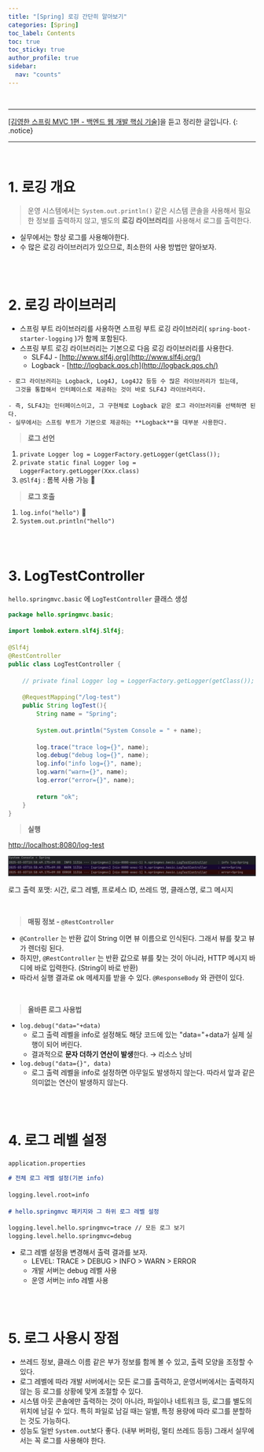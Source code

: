```yaml
---
title: "[Spring] 로깅 간단히 알아보기"
categories: [Spring]
toc_label: Contents
toc: true
toc_sticky: true
author_profile: true
sidebar:
  nav: "counts"
---
```


<br>

---

[[김영한 스프링 MVC 1편 - 백엔드 웹 개발 핵심 기술]](https://www.inflearn.com/course/%EC%8A%A4%ED%94%84%EB%A7%81-mvc-1)을 듣고 정리한 글입니다.
{: .notice}

---

<br>

# 1. 로깅 개요

> 운영 시스템에서는 `System.out.println()` 같은 시스템 콘솔을 사용해서 필요한 정보를 출력하지 않고, 별도의 **로깅 라이브러리**를 사용해서 로그를 출력한다.

- 실무에서는 항상 로그를 사용해야한다.
- 수 많은 로깅 라이브러리가 있으므로, 최소한의 사용 방법만 알아보자.

<br><br>

# 2. 로깅 라이브러리

- 스프링 부트 라이브러리를 사용하면 스프링 부트 로깅 라이브러리( `spring-boot-starter-logging` )가 함께 포함된다.
- 스프링 부트 로깅 라이브러리는 기본으로 다음 로깅 라이브러리를 사용한다.
  - SLF4J - [http://www.slf4j.org](http://www.slf4j.org/)
  - Logback - [http://logback.qos.ch](http://logback.qos.ch/)

```
- 로그 라이브러리는 Logback, Log4J, Log4J2 등등 수 많은 라이브러리가 있는데,
  그것을 통합해서 인터페이스로 제공하는 것이 바로 SLF4J 라이브러리다.

- 즉, SLF4J는 인터페이스이고, 그 구현체로 Logback 같은 로그 라이브러리를 선택하면 된다.
- 실무에서는 스프링 부트가 기본으로 제공하는 **Logback**을 대부분 사용한다.
```

> **로그 선언**

1. `private Logger log = LoggerFactory.getLogger(getClass());`
2. `private static final Logger log = LoggerFactory.getLogger(Xxx.class)`
3. `@Slf4j` : 롬복 사용 가능 📌

> **로그 호출**

1. `log.info("hello")` 📌
2. `System.out.println("hello")`

<br><br>

# 3. LogTestController

`hello.springmvc.basic` 에 `LogTestController` 클래스 생성

```java
package hello.springmvc.basic;

import lombok.extern.slf4j.Slf4j;

@Slf4j
@RestController
public class LogTestController {

    // private final Logger log = LoggerFactory.getLogger(getClass());

    @RequestMapping("/log-test")
    public String logTest(){
        String name = "Spring";

        System.out.println("System Console = " + name);

        log.trace("trace log={}", name);
        log.debug("debug log={}", name);
        log.info("info log={}", name);
        log.warn("warn={}", name);
        log.error("error={}", name);

        return "ok";
    }
}
```

> **실행**

[http://localhost:8080/log-test](http://localhost:8080/log-test)

![](/assets/images/2025/2025-03-10-18-51-04.png)

로그 출력 포맷: 시간, 로그 레벨, 프로세스 ID, 쓰레드 명, 클래스명, 로그 메시지

<br>

> **매핑 정보 - `@RestController`**

- `@Controller` 는 반환 값이 String 이면 뷰 이름으로 인식된다. 그래서 뷰를 찾고 뷰가 렌더링 된다.
- 하지만, `@RestController` 는 반환 값으로 뷰를 찾는 것이 아니라, HTTP 메시지 바디에 바로 입력한다. (String이 바로 반환)
- 따라서 실행 결과로 ok 메세지를 받을 수 있다. `@ResponseBody` 와 관련이 있다.

<br>

> **올바른 로그 사용법**

- `log.debug("data="+data)`
  - 로그 출력 레벨을 info로 설정해도 해당 코드에 있는 "data="+data가 실제 실행이 되어 버린다.
  - 결과적으로 **문자 더하기 연산이 발생**한다. → 리소스 낭비
- `log.debug("data={}", data)`
  - 로그 출력 레벨을 info로 설정하면 아무일도 발생하지 않는다. 따라서 앞과 같은 의미없는 연산이 발생하지 않는다.

<br><br>

# 4. 로그 레벨 설정

`application.properties`

```markdown
# 전체 로그 레벨 설정(기본 info)

logging.level.root=info

# hello.springmvc 패키지와 그 하위 로그 레벨 설정

logging.level.hello.springmvc=trace // 모든 로그 보기
logging.level.hello.springmvc=debug
```

- 로그 레벨 설정을 변경해서 출력 결과를 보자.
  - LEVEL: TRACE > DEBUG > INFO > WARN > ERROR
  - 개발 서버는 debug 레벨 사용
  - 운영 서버는 info 레벨 사용

<br><br>

# 5. 로그 사용시 장점

- 쓰레드 정보, 클래스 이름 같은 부가 정보를 함께 볼 수 있고, 출력 모양을 조정할 수 있다.
- 로그 레벨에 따라 개발 서버에서는 모든 로그를 출력하고, 운영서버에서는 출력하지 않는 등 로그를 상황에 맞게 조절할 수 있다.
- 시스템 아웃 콘솔에만 출력하는 것이 아니라, 파일이나 네트워크 등, 로그를 별도의 위치에 남길 수 있다. 특히 파일로 남길 때는 일별, 특정 용량에 따라 로그를 분할하는 것도 가능하다.
- 성능도 일반 `System.out`보다 좋다. (내부 버퍼링, 멀티 쓰레드 등등) 그래서 실무에서는 꼭 로그를 사용해야 한다.

<br>
